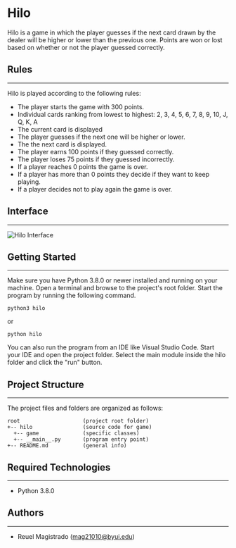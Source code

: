 # Hilo

Hilo is a game in which the player guesses if the next card drawn by the dealer will be higher or lower than the previous one. Points are won or lost based on whether or not the player guessed correctly.

## Rules

---

Hilo is played according to the following rules:

- The player starts the game with 300 points.
- Individual cards ranking from lowest to highest: 2, 3, 4, 5, 6, 7, 8, 9, 10, J, Q, K, A
- The current card is displayed
- The player guesses if the next one will be higher or lower.
- The the next card is displayed.
- The player earns 100 points if they guessed correctly.
- The player loses 75 points if they guessed incorrectly.
- If a player reaches 0 points the game is over.
- If a player has more than 0 points they decide if they want to keep playing.
- If a player decides not to play again the game is over.

## Interface

---

![Hilo Interface](https://user-images.githubusercontent.com/44569083/192090758-75786fbf-b757-42c9-b777-aaf661e2ece7.PNG)

## Getting Started

---

Make sure you have Python 3.8.0 or newer installed and running on your machine. Open a terminal and
browse to the project's root folder. Start the program by running the following command.

```
python3 hilo
```

or

```
python hilo
```

You can also run the program from an IDE like Visual Studio Code. Start your IDE and open the
project folder. Select the main module inside the hilo folder and click the "run" button.

## Project Structure

---

The project files and folders are organized as follows:

```
root                    (project root folder)
+-- hilo                (source code for game)
  +-- game              (specific classes)
  +-- __main__.py       (program entry point)
+-- README.md           (general info)
```

## Required Technologies

---

- Python 3.8.0

## Authors

---

- Reuel Magistrado (mag21010@byui.edu)
